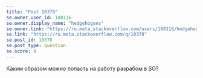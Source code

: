 ```yaml
---
title: "Post 10378"
se.owner.user_id: 188116
se.owner.display_name: "hedgehogues"
se.owner.link: "https://ru.meta.stackoverflow.com/users/188116/hedgehogues"
se.link: "https://ru.meta.stackoverflow.com/q/10378"
se.post_id: 10378
se.post_type: question
se.score: 8
---
```

<p>Каким образом можно попасть на работу разрабом в SO?</p>
